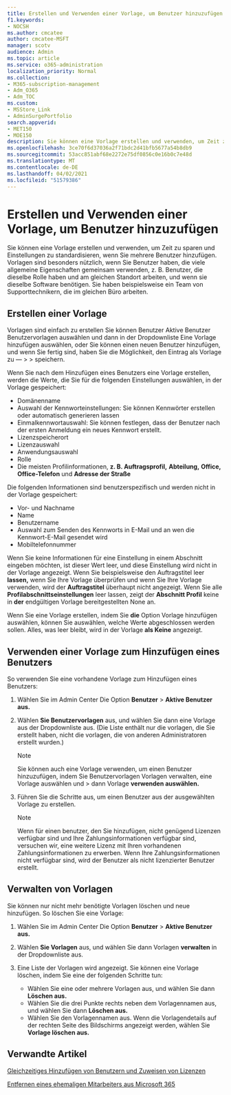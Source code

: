 ```yaml
---
title: Erstellen und Verwenden einer Vorlage, um Benutzer hinzuzufügen
f1.keywords:
- NOCSH
ms.author: cmcatee
author: cmcatee-MSFT
manager: scotv
audience: Admin
ms.topic: article
ms.service: o365-administration
localization_priority: Normal
ms.collection:
- M365-subscription-management
- Adm_O365
- Adm_TOC
ms.custom:
- MSStore_Link
- AdminSurgePortfolio
search.appverid:
- MET150
- MOE150
description: Sie können eine Vorlage erstellen und verwenden, um Zeit zu sparen und Einstellungen zu standardisieren, wenn Sie mehrere Benutzer hinzufügen.
ms.openlocfilehash: 3ce70f6d37036a2f71bdc2d41bfb5677a54b8db9
ms.sourcegitcommit: 53acc851abf68e2272e75df0856c0e16b0c7e48d
ms.translationtype: MT
ms.contentlocale: de-DE
ms.lasthandoff: 04/02/2021
ms.locfileid: "51579386"
---
```

# <a name="create-and-use-a-template-to-add-users"></a>Erstellen und Verwenden einer Vorlage, um Benutzer hinzuzufügen

Sie können eine Vorlage erstellen und verwenden, um Zeit zu sparen und Einstellungen zu standardisieren, wenn Sie mehrere Benutzer hinzufügen. Vorlagen sind besonders nützlich, wenn Sie Benutzer haben, die viele allgemeine Eigenschaften gemeinsam verwenden, z. B. Benutzer, die dieselbe Rolle haben und am gleichen Standort arbeiten, und wenn sie dieselbe Software benötigen. Sie haben beispielsweise ein Team von Supporttechnikern, die im gleichen Büro arbeiten.  

## <a name="create-a-template"></a>Erstellen einer Vorlage

Vorlagen sind einfach zu erstellen Sie können Benutzer Aktive Benutzer Benutzervorlagen auswählen und dann in der Dropdownliste Eine Vorlage hinzufügen auswählen, oder Sie können einen neuen Benutzer hinzufügen, und wenn Sie fertig sind, haben Sie die Möglichkeit, den Eintrag als Vorlage zu &mdash;   >    >  speichern. 

Wenn Sie nach dem Hinzufügen eines Benutzers eine Vorlage erstellen, werden die Werte, die Sie für die folgenden Einstellungen auswählen, in der Vorlage gespeichert:

- Domänenname
- Auswahl der Kennworteinstellungen: Sie können Kennwörter erstellen oder automatisch generieren lassen
- Einmalkennwortauswahl: Sie können festlegen, dass der Benutzer nach der ersten Anmeldung ein neues Kennwort erstellt.
- Lizenzspeicherort
- Lizenzauswahl
- Anwendungsauswahl
- Rolle
- Die meisten Profilinformationen, **z. B. Auftragsprofil,** **Abteilung,** **Office,** **Office-Telefon** und **Adresse der Straße** 

Die folgenden Informationen sind benutzerspezifisch und werden nicht in der Vorlage gespeichert:

- Vor- und Nachname
- Name
- Benutzername
- Auswahl zum Senden des Kennworts in E-Mail und an wen die Kennwort-E-Mail gesendet wird
- Mobiltelefonnummer

Wenn Sie keine Informationen für eine Einstellung in einem Abschnitt eingeben möchten, ist dieser Wert leer, und diese Einstellung wird nicht in der Vorlage angezeigt. Wenn Sie beispielsweise den Auftragstitel leer **lassen,** wenn Sie Ihre Vorlage überprüfen und wenn Sie Ihre Vorlage verwenden, wird der **Auftragstitel** überhaupt nicht angezeigt. Wenn Sie alle **Profilabschnittseinstellungen** leer lassen, zeigt der **Abschnitt Profil** keine in **der** endgültigen Vorlage bereitgestellten None an.

Wenn Sie eine Vorlage erstellen, indem Sie **die** Option Vorlage hinzufügen auswählen, können Sie auswählen, welche Werte abgeschlossen werden sollen. Alles, was leer bleibt, wird in der Vorlage **als Keine** angezeigt.

## <a name="use-a-template-to-add-a-user"></a>Verwenden einer Vorlage zum Hinzufügen eines Benutzers

So verwenden Sie eine vorhandene Vorlage zum Hinzufügen eines Benutzers:

1. Wählen Sie im Admin Center Die Option **Benutzer**  >  **Aktive Benutzer aus.**

2. Wählen **Sie Benutzervorlagen** aus, und wählen Sie dann eine Vorlage aus der Dropdownliste aus. (Die Liste enthält nur die vorlagen, die Sie erstellt haben, nicht die vorlagen, die von anderen Administratoren erstellt wurden.)

   > [!NOTE]
   > Sie können auch eine Vorlage verwenden, um einen Benutzer hinzuzufügen, indem Sie Benutzervorlagen Vorlagen verwalten, eine Vorlage auswählen und  >  dann Vorlage **verwenden auswählen.**

3. Führen Sie die Schritte aus, um einen Benutzer aus der ausgewählten Vorlage zu erstellen.

   > [!NOTE]
   > Wenn für einen benutzer, den Sie hinzufügen, nicht genügend Lizenzen verfügbar sind und Ihre Zahlungsinformationen verfügbar sind, versuchen wir, eine weitere Lizenz mit Ihren vorhandenen Zahlungsinformationen zu erwerben. Wenn Ihre Zahlungsinformationen nicht verfügbar sind, wird der Benutzer als nicht lizenzierter Benutzer erstellt.

## <a name="manage-templates"></a>Verwalten von Vorlagen

Sie können nur nicht mehr benötigte Vorlagen löschen und neue hinzufügen. So löschen Sie eine Vorlage:

1. Wählen Sie im Admin Center Die Option **Benutzer**  >  **Aktive Benutzer aus.**

2. Wählen **Sie Vorlagen** aus, und wählen Sie dann Vorlagen **verwalten** in der Dropdownliste aus.

3. Eine Liste der Vorlagen wird angezeigt. Sie können eine Vorlage löschen, indem Sie eine der folgenden Schritte tun:
    - Wählen Sie eine oder mehrere Vorlagen aus, und wählen Sie dann **Löschen aus.** 
    - Wählen Sie die drei Punkte rechts neben dem Vorlagennamen aus, und wählen Sie dann **Löschen aus.**
    - Wählen Sie den Vorlagennamen aus. Wenn die Vorlagendetails auf der rechten Seite des Bildschirms angezeigt werden, wählen Sie **Vorlage löschen aus.**

## <a name="related-articles"></a>Verwandte Artikel

[Gleichzeitiges Hinzufügen von Benutzern und Zuweisen von Lizenzen](add-users.md)

[Entfernen eines ehemaligen Mitarbeiters aus Microsoft 365](remove-former-employee.md)
  

